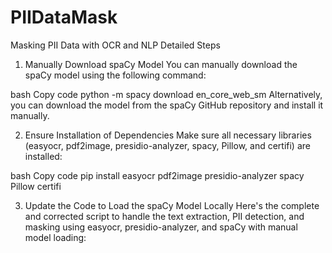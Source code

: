 # PIIDataMask
Masking PII Data with OCR and NLP
Detailed Steps
1. Manually Download spaCy Model
You can manually download the spaCy model using the following command:

bash
Copy code
python -m spacy download en_core_web_sm
Alternatively, you can download the model from the spaCy GitHub repository and install it manually.

2. Ensure Installation of Dependencies
Make sure all necessary libraries (easyocr, pdf2image, presidio-analyzer, spacy, Pillow, and certifi) are installed:

bash
Copy code
pip install easyocr pdf2image presidio-analyzer spacy Pillow certifi

3. Update the Code to Load the spaCy Model Locally
Here's the complete and corrected script to handle the text extraction, PII detection, and masking using easyocr, presidio-analyzer, and spaCy with manual model loading:

